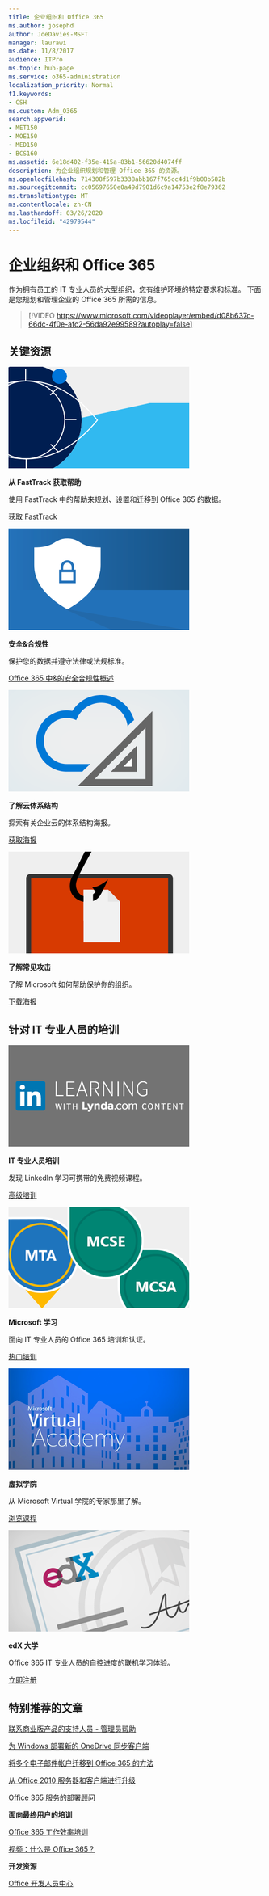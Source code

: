 ```yaml
---
title: 企业组织和 Office 365
ms.author: josephd
author: JoeDavies-MSFT
manager: laurawi
ms.date: 11/8/2017
audience: ITPro
ms.topic: hub-page
ms.service: o365-administration
localization_priority: Normal
f1.keywords:
- CSH
ms.custom: Adm_O365
search.appverid:
- MET150
- MOE150
- MED150
- BCS160
ms.assetid: 6e18d402-f35e-415a-83b1-56620d4074ff
description: 为企业组织规划和管理 Office 365 的资源。
ms.openlocfilehash: 714308f597b3338abb167f765cc4d1f9b08b582b
ms.sourcegitcommit: cc05697650e0a49d7901d6c9a14753e2f8e79362
ms.translationtype: MT
ms.contentlocale: zh-CN
ms.lasthandoff: 03/26/2020
ms.locfileid: "42979544"
---
```

# <a name="enterprise-organizations-and-office-365"></a>企业组织和 Office 365

作为拥有员工的 IT 专业人员的大型组织，您有维护环境的特定要求和标准。 下面是您规划和管理企业的 Office 365 所需的信息。
  

> [!VIDEO https://www.microsoft.com/videoplayer/embed/d08b637c-66dc-4f0e-afc2-56da92e99589?autoplay=false]
  
## <a name="key-resources"></a>关键资源

![构想的 FastTrack 符号](media/263443cf-d8bd-460b-ac46-a08323551f3f.png)
  
 **从 FastTrack 获取帮助**
  
使用 FastTrack 中的帮助来规划、设置和迁移到 Office 365 的数据。
  
[获取 FastTrack](https://go.microsoft.com/fwlink/?linkid=238431)
  
![安全性和合规性符号](media/f96c2cdf-d151-4f44-bb11-20bb7f366a21.png)
  
 **安全&amp;合规性**
  
保护您的数据并遵守法律或法规标准。
  
[Office 365 中&amp;的安全合规性概述](https://support.office.com/article/dcb83b2c-ac66-4ced-925d-50eb9698a0b2)
  
![云和体系结构符号](media/2850ac8d-4c99-4825-869e-83724c4ef54e.png)
  
 **了解云体系结构**
  
探索有关企业云的体系结构海报。
  
[获取海报](https://aka.ms/cloudarch)
  
[![鱼钩在屏幕上 snagging 文档（网络钓鱼攻击）](media/dc32a996-623a-400c-9b7a-ed1b89a56948.png)](https://aka.ms/commonattacks)
  
 **了解常见攻击**
  
了解 Microsoft 如何帮助保护你的组织。
  
[下载海报](https://aka.ms/commonattacks)
  
## <a name="training-for-it-pros"></a>针对 IT 专业人员的培训

![来自 LinkedIn 学习的 IT 专业人员培训](media/b951eac7-9d99-42b5-86a3-3058a6445077.png)
  
 **IT 专业人员培训**
  
发现 LinkedIn 学习可携带的免费视频课程。
  
[高级培训](https://support.office.com/article/68cc9b95-0bdc-491e-a81f-ee70b3ec63c5.aspx)
  
![Microsoft 学习认证： MTA、MCSE、MCSA](media/8eab3b6a-5aff-423c-9c57-fd078fdebca8.png)
  
 **Microsoft 学习**
  
面向 IT 专业人员的 Office 365 培训和认证。
  
[热门培训](https://go.microsoft.com/fwlink/?linkid=826247)
  
![Microsoft Virtual 学院](media/1bced083-acd6-4705-9f22-22009166a5d7.png)
  
 **虚拟学院**
  
从 Microsoft Virtual 学院的专家那里了解。
  
[浏览课程](https://go.microsoft.com/fwlink/?linkid=826248)
  
![edX 大学证书](media/c52ff863-94fa-4d6e-b91f-f9057956a7b0.png)
  
 **edX 大学**
  
Office 365 IT 专业人员的自控进度的联机学习体验。
  
[立即注册](https://go.microsoft.com/fwlink/?linkid=852994)
  
## <a name="featured-articles"></a>特别推荐的文章

[联系商业版产品的支持人员 - 管理员帮助](https://support.office.com/article/32a17ca7-6fa0-4870-8a8d-e25ba4ccfd4b)
  
[为 Windows 部署新的 OneDrive 同步客户端](https://support.office.com/article/3f3a511c-30c6-404a-98bf-76f95c519668)
  
[将多个电子邮件帐户迁移到 Office 365 的方法](https://support.office.com/article/0a4913fe-60fb-498f-9155-a86516418842)
  
[从 Office 2010 服务器和客户端进行升级](upgrade-from-office-2010-servers-and-products.md)
  
[Office 365 服务的部署顾问](deployment-advisors-for-office-365.md)
  
 **面向最终用户的培训**
  
[Office 365 工作效率培训](https://support.office.com/article/af07cb6b-980d-4f33-8599-322582767408)
  
[视频：什么是 Office 365？](https://support.office.com/article/847caf12-2589-452c-8aca-1c009797678b)
  
 **开发资源**
  
[Office 开发人员中心](https://go.microsoft.com/fwlink/?linkid=615418)
  

